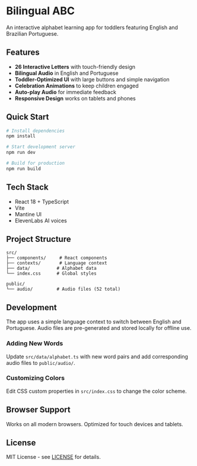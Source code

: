 # Bilingual ABC

An interactive alphabet learning app for toddlers featuring English and Brazilian Portuguese.

## Features

- **26 Interactive Letters** with touch-friendly design
- **Bilingual Audio** in English and Portuguese
- **Toddler-Optimized UI** with large buttons and simple navigation
- **Celebration Animations** to keep children engaged
- **Auto-play Audio** for immediate feedback
- **Responsive Design** works on tablets and phones

## Quick Start

```bash
# Install dependencies
npm install

# Start development server
npm run dev

# Build for production
npm run build
```

## Tech Stack

- React 18 + TypeScript
- Vite
- Mantine UI
- ElevenLabs AI voices

## Project Structure

```
src/
├── components/     # React components
├── contexts/       # Language context
├── data/          # Alphabet data
└── index.css      # Global styles

public/
└── audio/         # Audio files (52 total)
```

## Development

The app uses a simple language context to switch between English and Portuguese. Audio files are pre-generated and stored locally for offline use.

### Adding New Words

Update `src/data/alphabet.ts` with new word pairs and add corresponding audio files to `public/audio/`.

### Customizing Colors

Edit CSS custom properties in `src/index.css` to change the color scheme.

## Browser Support

Works on all modern browsers. Optimized for touch devices and tablets.

## License

MIT License - see [LICENSE](LICENSE) for details.